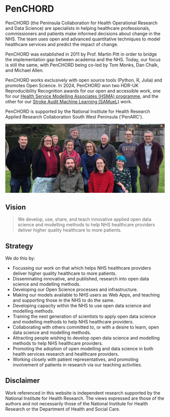 # PenCHORD

PenCHORD (the Peninsula Collaboration for Health Operational Research and Data Science) are specialists in helping healthcare professionals, commissioners and patients make informed decisions about change in the NHS. The team uses open and advanced quantitative techniques to model healthcare services and predict the impact of change.

PenCHORD was established in 2011 by Prof. Martin Pitt in order to bridge the implementation gap between academia and the NHS. Today, our focus is still the same, with PenCHORD being co-led by Tom Monks, Dan Chalk, and Michael Allen.

PenCHORD works exclusively with open source tools (Python, R, Julia) and promotes Open Science. In 2024, PenCHORD won two HDR-UK Reproducibility Recognition awards for our open and accessible work, one for our [Health Service Modelling Associates (HSMA) programme](https://arc-swp.nihr.ac.uk/training-type/health-service-modelling-associates-programme-hsma/), and the other for our [Stroke Audit Machine Learning (SAMueL)](https://penchord.github.io/web/project_pages/samuel_1.html) work.

PenCHORD is supported by the National Institute for Health Research Applied Research Collaboration South West Peninsula ('PenARC').

![](./images/PenCHORD_team.jpg)

## Vision
> We develop, use, share, and teach innovative applied open data science and modelling methods to help NHS healthcare providers deliver higher quality healthcare to more patients.

## Strategy

We do this by:

* Focussing our work on that which helps NHS healthcare providers deliver higher quality healthcare to more patients.
* Disseminating innovative, and published, research into open data science and modelling methods.
* Developing our Open Science processes and infrastructure.
* Making our models available to NHS users as Web Apps, and teaching and supporting those in the NHS to do the same.
* Developing capacity within the NHS to use open data science and modelling methods.
* Training the next generation of scientists to apply open data science and modelling methods to help NHS healthcare providers.
* Collaborating with others committed to, or with a desire to learn, open data science and modelling methods.
* Attracting people wishing to develop open data science and modelling methods to help NHS healthcare providers.
* Promoting the adoption of open modelling and data science in both health services research and healthcare providers.
* Working closely with patient representatives, and promoting involvement of patients in research via our teaching activities.

## Disclaimer

Work referenced in this website is independent research supported by the National Institute for Health Research. The views expressed are those of the authors and not necessarily those of the National Institute for Health Research or the Department of Health and Social Care.
